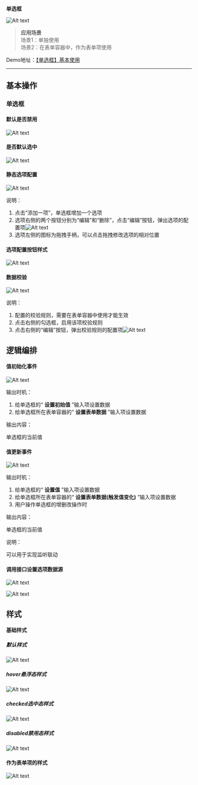  **单选框** 

![Alt text](img/image.png)

> **应用场景**\
场景1：单独使用\
场景2：在表单容器中，作为表单项使用

Demo地址：[【单选框】基本使用](https://my.mybricks.world/mybricks-pc-page/index.html?id=470776189657157)

----

## 基本操作
### 单选框
#### 默认是否禁用

![Alt text](img/image-1.png)
#### 是否默认选中

![Alt text](img/image-2.png)
#### 静态选项配置

![Alt text](img/image-3.png)

说明：

1.  点击“添加一项”，单选框增加一个选项
2.  选项右侧的两个按钮分别为“编辑”和“删除”，点击“编辑”按钮，弹出选项的配置项![Alt text](img/image-4.png)
3.  选项左侧的图标为拖拽手柄，可以点击拖拽修改选项的相对位置
#### 选项配置按钮样式

![Alt text](img/image-5.png)
#### 数据校验

![Alt text](img/image-6.png)

说明：

1.  配置的校验规则，需要在表单容器中使用才能生效
2.  点击右侧的勾选框，启用该项校验规则
3.  点击右侧的“编辑”按钮，弹出校验规则的配置项![Alt text](img/image-7.png)
## 逻辑编排
#### 值初始化事件

![Alt text](img/image-8.png)

输出时机：

1.  给单选框的“ **设置初始值** ”输入项设置数据
2.  给单选框所在表单容器的“ **设置表单数据** ”输入项设置数据

输出内容：

单选框的当前值
#### 值更新事件

![Alt text](img/image-9.png)

输出时机：

1.  给单选框的“ **设置值** ”输入项设置数据
2.  给单选框所在表单容器的“ **设置表单数据(触发值变化)** ”输入项设置数据
3.  用户操作单选框的增删改操作时

输出内容：

单选框的当前值

说明：

可以用于实现监听联动
#### 调用接口设置选项数据源

![Alt text](img/image-10.png)

![Alt text](img/image-11.png)
## 样式
#### 基础样式
##### 默认样式

![Alt text](img/image-12.png)
##### hover悬浮态样式

![Alt text](img/image-13.png)
##### checked选中态样式

![Alt text](img/image-14.png)
##### disabled禁用态样式

![Alt text](img/image-15.png)
#### 作为表单项的样式

![Alt text](img/image-16.png)